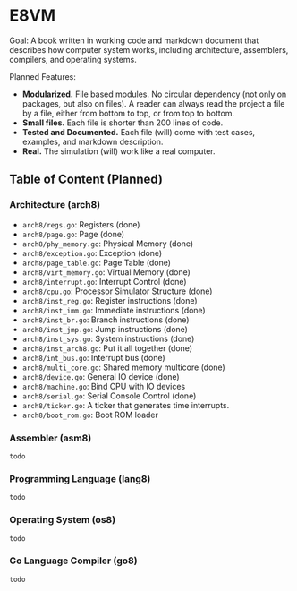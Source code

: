 # E8VM

Goal: A book written in working code and markdown document that
describes how computer system works, including architecture,
assemblers, compilers, and operating systems.

Planned Features:

- **Modularized.** File based modules. No circular dependency (not only on packages,
  but also on files). A reader can always read the project a file by
  a file, either from bottom to top, or from top to bottom.
- **Small files.** Each file is shorter than 200 lines of code.
- **Tested and Documented.**
  Each file (will) come with test cases, examples, and markdown description.
- **Real.** The simulation (will) work like a real computer.

## Table of Content (Planned)

###  Architecture (arch8)

- `arch8/regs.go`: Registers (done)
- `arch8/page.go`: Page (done)
- `arch8/phy_memory.go`: Physical Memory (done)
- `arch8/exception.go`: Exception (done)
- `arch8/page_table.go`: Page Table (done)
- `arch8/virt_memory.go`: Virtual Memory (done)
- `arch8/interrupt.go`: Interrupt Control (done)
- `arch8/cpu.go`: Processor Simulator Structure (done)
- `arch8/inst_reg.go`: Register instructions (done)
- `arch8/inst_imm.go`: Immediate instructions (done)
- `arch8/inst_br.go`: Branch instructions (done)
- `arch8/inst_jmp.go`: Jump instructions (done) 
- `arch8/inst_sys.go`: System instructions (done)
- `arch8/inst_arch8.go`: Put it all together (done)
- `arch8/int_bus.go`: Interrupt bus (done)
- `arch8/multi_core.go`: Shared memory multicore (done)
- `arch8/device.go`: General IO device (done)
- `arch8/machine.go`: Bind CPU with IO devices
- `arch8/serial.go`: Serial Console Control (done)
- `arch8/ticker.go`: A ticker that generates time interrupts.
- `arch8/boot_rom.go`: Boot ROM loader

### Assembler (asm8)

`todo`

### Programming Language (lang8)

`todo`

### Operating System (os8)

`todo`

### Go Language Compiler (go8)

`todo`
